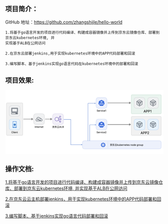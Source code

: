 ## 项目简介： 
GitHub 地址：https://github.com/zhangshijle/hello-world

```
1.将基于go语言开发的项目进行代码编译、构建成容器镜像并上传到京东云镜像仓库、部署到京东云kubernetes环境, 并
实现基于ALB在公网访问

2.在京东云部署jenkins,用于实现kubernetes环境中的APP代码部署和回滚

3.编写脚本、基于jenkins实现go语言代码在kubernetes环境中的部署和回滚
```


## 项目效果:

![image-20240328172216698](images/image-20240328172216698.png)

## 操作文档:

[1.将基于go语言开发的项目进行代码编译、构建成容器镜像并上传到京东云镜像仓库、部署到京东云kubernetes环境, 并实现基于ALB在公网访问](https://github.com/zhangshijle/hello-world/blob/main/docs/1.%E5%B0%86go%E6%9C%8D%E5%8A%A1%E8%BF%9B%E8%A1%8C%E4%BB%A3%E7%A0%81%E7%BC%96%E8%AF%91%E5%B9%B6%E9%83%A8%E7%BD%B2%E5%88%B0%E4%BA%AC%E4%B8%9C%E4%BA%91kubernetes/%E5%B0%86go%E6%9C%8D%E5%8A%A1%E9%83%A8%E7%BD%B2%E5%88%B0%E4%BA%AC%E4%B8%9C%E4%BA%91K8S.md)

[2.在京东云云主机部署jenkins，用于实现kubernetes环境中的APP代码部署和回滚](https://github.com/zhangshijle/hello-world/blob/main/docs/2.%E4%BA%AC%E4%B8%9C%E4%BA%91%E9%83%A8%E7%BD%B2%E9%83%A8%E7%BD%B2jenkins/%E4%BA%AC%E4%B8%9C%E4%BA%91%E9%83%A8%E7%BD%B2%E9%83%A8%E7%BD%B2jenkins.md)

[3.编写脚本、基于jenkins实现go语言代码部署和回滚](https://github.com/zhangshijle/hello-world/blob/main/docs/3.%E5%9F%BA%E4%BA%8Ejenkins%E5%AE%9E%E7%8E%B0go%E8%AF%AD%E8%A8%80%E4%BB%A3%E7%A0%81%E9%83%A8%E7%BD%B2%E5%92%8C%E5%9B%9E%E6%BB%9A/%E5%9F%BA%E4%BA%8Ejenkins%E5%AE%9E%E7%8E%B0go%E8%AF%AD%E8%A8%80%E4%BB%A3%E7%A0%81%E9%83%A8%E7%BD%B2%E5%92%8C%E5%9B%9E%E6%BB%9A.md)

